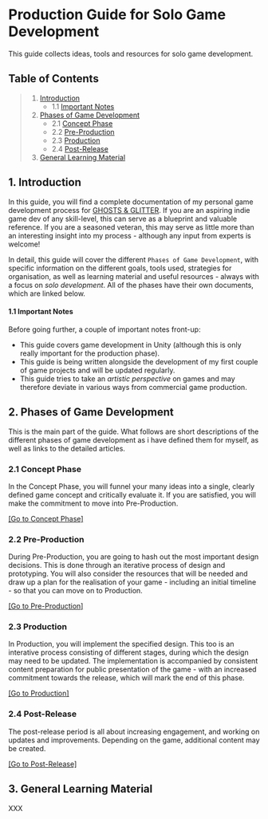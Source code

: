 # Production Guide for Solo Game Development

This guide collects ideas, tools and resources for solo game development.

<a name="toc"></a>
## Table of Contents

> 1. [Introduction](#introduction)
>    - 1.1 [Important Notes](#important-notes)
> 2. [Phases of Game Development](#phases)
>    - 2.1 [Concept Phase](#concept-phase)
>    - 2.2 [Pre-Production](#pre-production)
>    - 2.3 [Production](#production)
>    - 2.4 [Post-Release](#post-release)
> 3. [General Learning Material](#learning-material)

<a name="introduction"></a>
## 1. Introduction

In this guide, you will find a complete documentation of my personal game development process for [GHOSTS & GLITTER](https://www.youtube.com/@ghostsnglitter). If you are an aspiring indie game dev of any skill-level, this can serve as a blueprint and valuable reference. If you are a seasoned veteran, this may serve as little more than an interesting insight into my process - although any input from experts is welcome!

In detail, this guide will cover the different `Phases of Game Development`, with specific information on the different goals, tools used, strategies for organisation, as well as learning material and useful resources - always with a focus on *solo development*. All of the phases have their own documents, which are linked below.

<a name="important-notes"></a>
#### 1.1 Important Notes

Before going further, a couple of important notes front-up:
- This guide covers game development in Unity (although this is only really important for the production phase).
- This guide is being written alongside the development of my first couple of game projects and will be updated regularly.
- This guide tries to take an *artistic perspective* on games and may therefore deviate in various ways from commercial game production.

<a name="phases"></a>
## 2. Phases of Game Development

This is the main part of the guide. What follows are short descriptions of the different phases of game development as i have defined them for myself, as well as links to the detailed articles.

<a name="concept-phase"></a>
### 2.1 Concept Phase

In the Concept Phase, you will funnel your many ideas into a single, clearly defined game concept and critically evaluate it. If you are satisfied, you will make the commitment to move into Pre-Production.

[[Go to Concept Phase]](1_ConceptPhase.md)

<a name="pre-production"></a>
### 2.2 Pre-Production

During Pre-Production, you are going to hash out the most important design decisions. This is done through an iterative process of design and prototyping. You will also consider the resources that will be needed and draw up a plan for the realisation of your game - including an initial timeline - so that you can move on to Production.

[[Go to Pre-Production]](2_PreProduction.md)

<a name="production"></a>
### 2.3 Production

In Production, you will implement the specified design. This too is an interative process consisting of different stages, during which the design may need to be updated. The implementation is accompanied by consistent content preparation for public presentation of the game - with an increased commitment towards the release, which will mark the end of this phase.

[[Go to Production]](3_Production.md)

<a name="post-release"></a>
### 2.4 Post-Release

The post-release period is all about increasing engagement, and working on updates and improvements. Depending on the game, additional content may be created.

[[Go to Post-Release]](4_PostRelease.md)

<a name="learning-material"></a>
## 3. General Learning Material

XXX